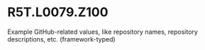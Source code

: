 # R5T.L0079.Z100
Example GitHub-related values, like repository names, repository descriptions, etc. (framework-typed)